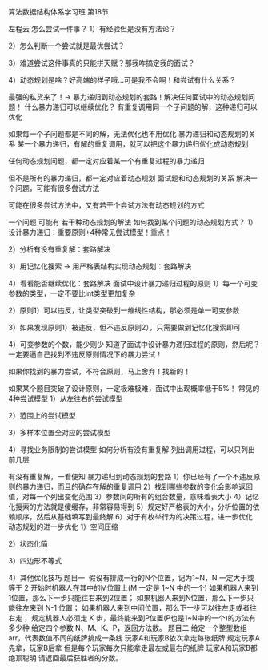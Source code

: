 算法数据结构体系学习班
第18节

左程云
怎么尝试一件事？
1）有经验但是没有方法论？

2）怎么判断一个尝试就是最优尝试？

3）难道尝试这件事真的只能拼天赋？那我咋搞定我的面试？

4）动态规划是啥？好高端的样子哦…可是我不会啊！和尝试有什么关系？

最强的私货来了！-> 暴力递归到动态规划的套路！解决任何面试中的动态规划问题！
什么暴力递归可以继续优化？
有重复调用同一个子问题的解，这种递归可以优化

如果每一个子问题都是不同的解，无法优化也不用优化
暴力递归和动态规划的关系
某一个暴力递归，有解的重复调用，就可以把这个暴力递归优化成动态规划

任何动态规划问题，都一定对应着某一个有重复过程的暴力递归

但不是所有的暴力递归，都一定对应着动态规划
面试题和动态规划的关系
解决一个问题，可能有很多尝试方法

可能在很多尝试方法中，又有若干个尝试方法有动态规划的方式

一个问题   可能有   若干种动态规划的解法
如何找到某个问题的动态规划方式？
1）设计暴力递归：重要原则+4种常见尝试模型！重点！

2）分析有没有重复解：套路解决

3）用记忆化搜索 -> 用严格表结构实现动态规划：套路解决

4）看看能否继续优化：套路解决
面试中设计暴力递归过程的原则
1）每一个可变参数的类型，一定不要比int类型更加复杂

2）原则1）可以违反，让类型突破到一维线性结构，那必须是单一可变参数

3）如果发现原则1）被违反，但不违反原则2），只需要做到记忆化搜索即可

4）可变参数的个数，能少则少
知道了面试中设计暴力递归过程的原则，然后呢？
一定要逼自己找到不违反原则情况下的暴力尝试！

如果你找到的暴力尝试，不符合原则，马上舍弃！找新的！

如果某个题目突破了设计原则，一定极难极难，面试中出现概率低于5%！
常见的4种尝试模型
1）从左往右的尝试模型

2）范围上的尝试模型

3）多样本位置全对应的尝试模型

4）寻找业务限制的尝试模型
如何分析有没有重复解
列出调用过程，可以只列出前几层

有没有重复解，一看便知
暴力递归到动态规划的套路
1）你已经有了一个不违反原则的暴力递归，而且的确存在解的重复调用
2）找到哪些参数的变化会影响返回值，对每一个列出变化范围
3）参数间的所有的组合数量，意味着表大小
4）记忆化搜索的方法就是傻缓存，非常容易得到
5）规定好严格表的大小，分析位置的依赖顺序，然后从基础填写到最终解
6）对于有枚举行为的决策过程，进一步优化
动态规划的进一步优化
1）空间压缩

2）状态化简

3）四边形不等式

4）其他优化技巧
题目一
 假设有排成一行的N个位置，记为1~N，N 一定大于或等于 2
开始时机器人在其中的M位置上(M 一定是 1~N 中的一个)
如果机器人来到1位置，那么下一步只能往右来到2位置；
如果机器人来到N位置，那么下一步只能往左来到 N-1 位置；
如果机器人来到中间位置，那么下一步可以往左走或者往右走；
规定机器人必须走 K 步，最终能来到P位置(P也是1~N中的一个)的方法有多少种
给定四个参数 N、M、K、P，返回方法数。 
题目二
给定一个整型数组arr，代表数值不同的纸牌排成一条线
玩家A和玩家B依次拿走每张纸牌
规定玩家A先拿，玩家B后拿
但是每个玩家每次只能拿走最左或最右的纸牌
玩家A和玩家B都绝顶聪明
请返回最后获胜者的分数。 
